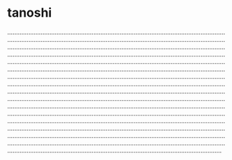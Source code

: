 # tanoshi

..........................................................................................................................................................................................................................................................................................................................................................................................................................................................................................................................................................................................................................................................................................................................................................................................................................................................................................................................................................................................................................................................................................................................................................................................................................................................................................................................................................................................................................................................................................................................................................................................................................................................................................................................................................................................................................................................................................................................................................................................................................................................................................................................................................................................